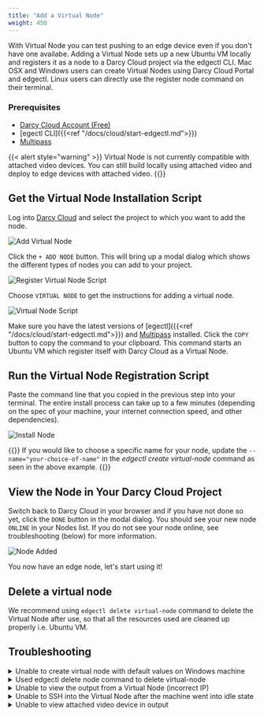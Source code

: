 ```yaml
---
title: "Add a Virtual Node"
weight: 450
---
```


With Virtual Node you can test pushing to an edge device even if you don't have one availabe. Adding a Virtual Node sets up a new Ubuntu VM locally and registers it as a node to a Darcy Cloud project via the edgectl CLI. Mac OSX and Windows users can create Virtual Nodes using Darcy Cloud Portal and edgectl. Linux users can directly use the register node command on their terminal.

### Prerequisites

* [Darcy Cloud Account (Free)](https://cloud.darcy.ai)
* [egectl CLI]({{<ref "/docs/cloud/start-edgectl.md">}})
* [Multipass](https://multipass.run)

{{< alert style="warning" >}}
Virtual Node is not currently compatible with attached video devices. You can still build locally using attached video and deploy to edge devices with attached video.
{{</alert>}}

## Get the Virtual Node Installation Script

Log into [Darcy Cloud](https://cloud.darcy.ai) and select the project to which you want to add the
node.

![Add Virtual Node](/images/add-node.png)

Click the `+ ADD NODE` button. This will bring up a modal dialog which shows the different types of nodes you can add to your project.

![Register Virtual Node Script](/images/select-virtual-node.png)

Choose `VIRTUAL NODE` to get the instructions for adding a virtual node.

![Virtual Node Script](/images/add-virtual-node.png)

Make sure you have the latest versions of [egectl]({{<ref "/docs/cloud/start-edgectl.md">}}) and [Multipass](https://multipass.run) installed. Click the `COPY` button to copy the command to your clipboard. This command starts an Ubuntu VM which register itself with Darcy
Cloud as a Virtual Node.

## Run the Virtual Node Registration Script

Paste the command line that you copied in the previous step into your terminal.
The entire install process can take up to a few minutes (depending on the spec of your machine, your internet connection speed, and other dependencies).

![Install Node](/images/virtual-node-added.png)

{{<alert>}}
If you would like to choose a specific name for your node, update the `--name="your-choice-of-name"` in the _edgectl create virtual-node_ command as seen in the above example.
{{</alert>}}

## View the Node in Your Darcy Cloud Project

Switch back to Darcy Cloud in your browser and if you have not done so yet, click the `DONE` button in the modal dialog. You should see your new node `ONLINE` in your Nodes list. If you do not see your node online, see troubleshooting (below) for more information.

![Node Added](/images/virtual-node-portal-view.png)

You now have an edge node, let's start using it!

## Delete a virtual node

We recommend using `edgectl delete virtual-node` command to delete the Virtual Node after use, so that all the resources used are cleaned up properly i.e. Ubuntu VM.

## Troubleshooting

<details>
  <summary>Unable to create virtual node with default values on Windows machine</summary>
    We can modify the default values based on our Windows machine spec. Below are the default values used to
spin up a multipass VM.
`edgectl create virtual-node name=darcy-node -c 1`
{{< highlight html>}}
-d, --disk    string   Disk space to allocate. Positive integers, in bytes, or with K, M, G suffix. Minimum: 512M, default: 15G.
-c, --cpus    string   Number of CPUs to allocate. Minimum: 1, default: 2.
-m, --mem     string   Amount of memory to allocate. Positive integers, in  bytes, or with K, M, G suffix. Minimum: 128M, default: 1G.
    --network string   Add a network interface to the instance, where <spec> is in the "key=value,key=value" format, with the following keys available:
                       name: the network to connect to (required), use the networks command for a list of possible values,
                       or use 'bridged' to use the interface configured via "multipass set local.bridged-network".
                       mode: auto|manual (default: auto) mac: hardware address (default: random).
                       You can also use a shortcut of "<name>" to mean "name=<name>"{{< /highlight >}}
</details>
<details>
  <summary>Used edgectl delete node command to delete virtual-node</summary>
Not an issue, we just have to manually delete the multipass VM using multipass delete command <i>multipass delete node-name --purge</i>.
</details>
<details>
  <summary>Unable to view the output from a Virtual Node (incorrect IP)</summary>
At the moment Virtual Node IP displayed on the portal is not correct. Therefore, we have to manually retrieve it using multipass command <i>multipass ls</i>.
</details>
<details>
  <summary>Unable to SSH into the Virtual Node after the machine went into idle state</summary>
There is an ongoing issue with internet sharing of virtual network when using multipass with Virtual Box driver.
https://www.virtualbox.org/ticket/14374?cversion=2&cnum_hist=66
</details>
<details>
  <summary>Unable to view attached video device in output</summary>
At the moment Virtual Node doesn't support mounting external cameras.
</details>
